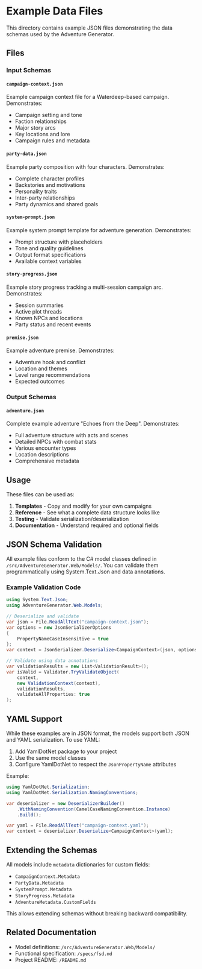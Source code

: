 # Example Data Files

This directory contains example JSON files demonstrating the data schemas used by the Adventure Generator.

## Files

### Input Schemas

#### `campaign-context.json`
Example campaign context file for a Waterdeep-based campaign. Demonstrates:
- Campaign setting and tone
- Faction relationships
- Major story arcs
- Key locations and lore
- Campaign rules and metadata

#### `party-data.json`
Example party composition with four characters. Demonstrates:
- Complete character profiles
- Backstories and motivations
- Personality traits
- Inter-party relationships
- Party dynamics and shared goals

#### `system-prompt.json`
Example system prompt template for adventure generation. Demonstrates:
- Prompt structure with placeholders
- Tone and quality guidelines
- Output format specifications
- Available context variables

#### `story-progress.json`
Example story progress tracking a multi-session campaign arc. Demonstrates:
- Session summaries
- Active plot threads
- Known NPCs and locations
- Party status and recent events

#### `premise.json`
Example adventure premise. Demonstrates:
- Adventure hook and conflict
- Location and themes
- Level range recommendations
- Expected outcomes

### Output Schemas

#### `adventure.json`
Complete example adventure "Echoes from the Deep". Demonstrates:
- Full adventure structure with acts and scenes
- Detailed NPCs with combat stats
- Various encounter types
- Location descriptions
- Comprehensive metadata

## Usage

These files can be used as:
1. **Templates** - Copy and modify for your own campaigns
2. **Reference** - See what a complete data structure looks like
3. **Testing** - Validate serialization/deserialization
4. **Documentation** - Understand required and optional fields

## JSON Schema Validation

All example files conform to the C# model classes defined in `/src/AdventureGenerator.Web/Models/`. You can validate them programmatically using System.Text.Json and data annotations.

### Example Validation Code

```csharp
using System.Text.Json;
using AdventureGenerator.Web.Models;

// Deserialize and validate
var json = File.ReadAllText("campaign-context.json");
var options = new JsonSerializerOptions 
{ 
    PropertyNameCaseInsensitive = true 
};
var context = JsonSerializer.Deserialize<CampaignContext>(json, options);

// Validate using data annotations
var validationResults = new List<ValidationResult>();
var isValid = Validator.TryValidateObject(
    context, 
    new ValidationContext(context), 
    validationResults, 
    validateAllProperties: true
);
```

## YAML Support

While these examples are in JSON format, the models support both JSON and YAML serialization. To use YAML:

1. Add YamlDotNet package to your project
2. Use the same model classes
3. Configure YamlDotNet to respect the `JsonPropertyName` attributes

Example:
```csharp
using YamlDotNet.Serialization;
using YamlDotNet.Serialization.NamingConventions;

var deserializer = new DeserializerBuilder()
    .WithNamingConvention(CamelCaseNamingConvention.Instance)
    .Build();

var yaml = File.ReadAllText("campaign-context.yaml");
var context = deserializer.Deserialize<CampaignContext>(yaml);
```

## Extending the Schemas

All models include `metadata` dictionaries for custom fields:
- `CampaignContext.Metadata`
- `PartyData.Metadata`
- `SystemPrompt.Metadata`
- `StoryProgress.Metadata`
- `AdventureMetadata.CustomFields`

This allows extending schemas without breaking backward compatibility.

## Related Documentation

- Model definitions: `/src/AdventureGenerator.Web/Models/`
- Functional specification: `/specs/fsd.md`
- Project README: `/README.md`
